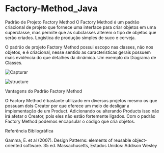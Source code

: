 # Factory-Method_Java
Padrão de Projeto Factory Method
O Factory Method é um padrão criacional de projeto que fornece uma interface para criar objetos em uma superclasse, mas permite que as subclasses alterem o tipo de objetos que serão criados.
Logistica de produção simples de suco e cerveja. 

O padrão de projeto Factory Method possui escopo nas classes, não nos objetos, e é criacional, nesse sentido as caracteristicas gerais possuem mais evidência do que detalhes da dinâmica. Um exemplo do Diagrama de Classes. 


![Capturar](https://user-images.githubusercontent.com/105131119/167274336-e26fb461-6825-4fa3-90f7-2ae7cbd41d9a.PNG)



![structure](https://user-images.githubusercontent.com/105131119/167273353-94bff1f7-1482-46a1-81cd-37dc0a761e59.png)


Vantagens do Padrão Factory Method


O Factory Method é bastante utilizado em diversos projetos mesmo os que possuam dois Creator por que  oferece um meio de desligar a implementação de um Product. Adicionando ou alterando Products isso não irá afetar o Creator, pois eles não estão fortemente ligados. Com o padrão Factory Method podemos encapsular o código que cria objetos.

Referência Bibliográfica

Gamma, E. et al (2007). Design Patterns: elements of reusable object-oriented software. 35 ed. Massachusetts, Estados Unidos: Addison Wesley



